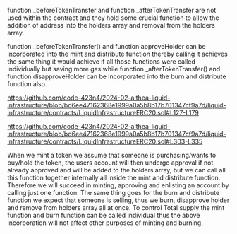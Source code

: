  function _beforeTokenTransfer and  function _afterTokenTransfer are not used within the contract and they hold some crucial function to allow the addition of address into the holders array and removal from the holders array.


function _beforeTokenTransfer()  and  function approveHolder can be incorporated into the mint and distribute function thereby calling it achieves the same thing it would achieve if all those functions were called individually but saving more gas while function _afterTokenTransfer() and function disapproveHolder can be incorporated into the burn and distribute function also. 

https://github.com/code-423n4/2024-02-althea-liquid-infrastructure/blob/bd6ee47162368e1999a0a5b8b17b701347cf9a7d/liquid-infrastructure/contracts/LiquidInfrastructureERC20.sol#L127-L179

https://github.com/code-423n4/2024-02-althea-liquid-infrastructure/blob/bd6ee47162368e1999a0a5b8b17b701347cf9a7d/liquid-infrastructure/contracts/LiquidInfrastructureERC20.sol#L303-L335


When we mint a token we assume that someone is purchasing/wants to buy/hold the token, the users account will then undergo approval if not already approved and will be added to the holders array, but we can call all this function together  internally all inside the mint and distribute function. 
Therefore we will succeed in minting, approving and enlisting an account by calling just one function.
The same thing goes for the burn and distribute function we expect that someone is selling, thus we burn, disapprove holder and remove from holders array all at once.
To control Total supply the mint function and burn function can be called individual thus the above incorporation will not affect other purposes of minting and burning.
